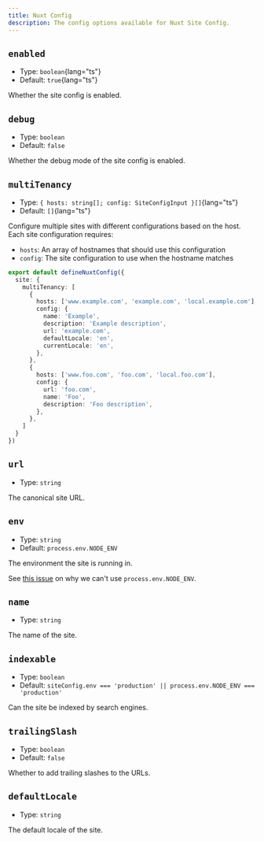 ```yaml
---
title: Nuxt Config
description: The config options available for Nuxt Site Config.
---
```


## `enabled`

- Type: `boolean`{lang="ts"}
- Default: `true`{lang="ts"}

Whether the site config is enabled.

## `debug`

- Type: `boolean`
- Default: `false`

Whether the debug mode of the site config is enabled.

## `multiTenancy`

- Type: `{ hosts: string[]; config: SiteConfigInput }[]`{lang="ts"}
- Default: `[]`{lang="ts"}

Configure multiple sites with different configurations based on the host. Each site configuration requires:

- `hosts`: An array of hostnames that should use this configuration
- `config`: The site configuration to use when the hostname matches

```ts [Example]
export default defineNuxtConfig({
  site: {
    multiTenancy: [
      {
        hosts: ['www.example.com', 'example.com', 'local.example.com'],
        config: {
          name: 'Example',
          description: 'Example description',
          url: 'example.com',
          defaultLocale: 'en',
          currentLocale: 'en',
        },
      },
      {
        hosts: ['www.foo.com', 'foo.com', 'local.foo.com'],
        config: {
          url: 'foo.com',
          name: 'Foo',
          description: 'Foo description',
        },
      },
    ]
  }
})
```

## `url`

- Type: `string`

The canonical site URL.

## `env`

- Type: `string`
- Default: `process.env.NODE_ENV`

The environment the site is running in.

See [this issue](https://github.com/nuxt/nuxt/issues/19819) on why we can't use `process.env.NODE_ENV`.

## `name`

- Type: `string`

The name of the site.

## `indexable`

- Type: `boolean`
- Default: `siteConfig.env === 'production' || process.env.NODE_ENV === 'production'`

Can the site be indexed by search engines.

## `trailingSlash`

- Type: `boolean`
- Default: `false`

Whether to add trailing slashes to the URLs.

## `defaultLocale`

- Type: `string`

The default locale of the site.
